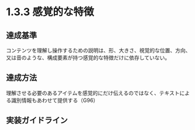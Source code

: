 # 1.3.3 感覚的な特徴

## 達成基準
コンテンツを理解し操作するための説明は、形、大きさ、視覚的な位置、方向、又は音のような、構成要素が持つ感覚的な特徴だけに依存していない。
## 達成方法
理解させる必要のあるアイテムを感覚的にだけ伝えるのではなく、テキストによる識別情報もあわせて提供する（G96）

## 実装ガイドライン